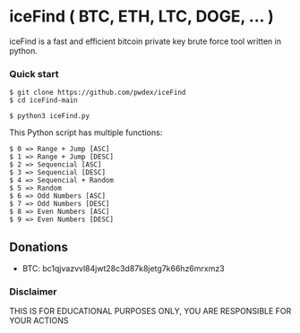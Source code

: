 # iceFind ( BTC, ETH, LTC, DOGE, ... )

iceFind is a fast and efficient bitcoin private key brute force tool written in python.

### Quick start

    $ git clone https://github.com/pwdex/iceFind
    $ cd iceFind-main
    
    $ python3 iceFind.py


This Python script has multiple functions:

    $ 0 => Range + Jump [ASC]
    $ 1 => Range + Jump [DESC]
    $ 2 => Sequencial [ASC]
    $ 3 => Sequencial [DESC]
    $ 4 => Sequencial + Random
    $ 5 => Random
    $ 6 => Odd Numbers [ASC]
    $ 7 => Odd Numbers [DESC]
    $ 8 => Even Numbers [ASC]
    $ 9 => Even Numbers [DESC]


## Donations

- BTC: bc1qjvazvvl84jwt28c3d87k8jetg7k66hz6mrxmz3


### Disclaimer

THIS IS FOR EDUCATIONAL PURPOSES ONLY, YOU ARE RESPONSIBLE FOR YOUR ACTIONS
